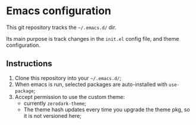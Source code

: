 # Emacs configuration #

This git repository tracks the `~/.emacs.d/` dir.

Its main purpose is track changes in the `init.el` config file, and theme configuration.

## Instructions ##

1. Clone this repository into your `~/.emacs.d/`;
1. When emacs is run, selected packages are auto-installed with `use-package`;
1. Accept permission to use the custom theme:
    - currently `zerodark-theme`;
    - The theme hash updates every time you upgrade the theme pkg, so it is not versioned here;
